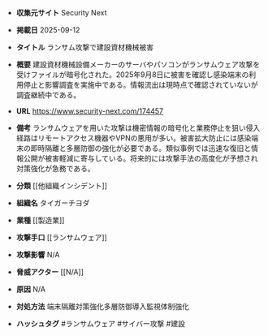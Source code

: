 - **収集元サイト**
Security Next

- **掲載日**
2025-09-12

- **タイトル**
ランサム攻撃で建設資材機械被害

- **概要**
建設資材機械設備メーカーのサーバやパソコンがランサムウェア攻撃を受けファイルが暗号化された。2025年9月8日に被害を確認し感染端末の利用停止と影響調査を実施中である。情報流出は現時点で確認されていないが調査継続中である。

- **URL**
https://www.security-next.com/174457

- **備考**
ランサムウェアを用いた攻撃は機密情報の暗号化と業務停止を狙い侵入経路はリモートアクセス機器やVPNの悪用が多い。被害拡大防止には感染端末の即時隔離と多層防御の強化が必要である。類似事例では迅速な復旧と情報公開が被害軽減に寄与している。将来的には攻撃手法の高度化が予想され対策強化が急務である。

- **分類**
[[他組織インシデント]]

- **組織名**
タイガーチヨダ

- **業種**
[[製造業]]

- **攻撃手口**
[[ランサムウェア]]

- **攻撃影響**
N/A

- **脅威アクター**
[[N/A]]

- **原因**
N/A

- **対処方法**
端末隔離対策強化多層防御導入監視体制強化

- **ハッシュタグ**
#ランサムウェア #サイバー攻撃 #建設
